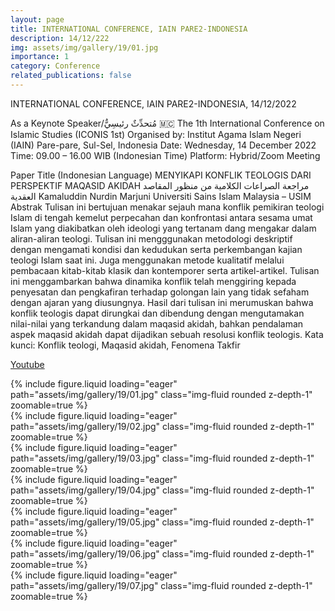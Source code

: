 ```yaml
---
layout: page
title: INTERNATIONAL CONFERENCE, IAIN PARE2-INDONESIA
description: 14/12/222
img: assets/img/gallery/19/01.jpg
importance: 1
category: Conference
related_publications: false
---
```


<p class="distill-post-title">INTERNATIONAL CONFERENCE, IAIN PARE2-INDONESIA, 14/12/2022</p>

As a Keynote Speaker/مُتحدِّثٌ رئيسِيٌّ 🇲🇨 The 1th International Conference on Islamic Studies (ICONIS 1st) Organised by: Institut Agama Islam Negeri (IAIN) Pare-pare, Sul-Sel, Indonesia Date: Wednesday, 14 December 2022 Time: 09.00 – 16.00 WIB (Indonesian Time) Platform: Hybrid/Zoom Meeting

Paper Title (Indonesian Language) MENYIKAPI KONFLIK TEOLOGIS DARI PERSPEKTIF MAQASID AKIDAH مراجعة الصراعات الكلامية من منظور المقاصد العقدية Kamaluddin Nurdin Marjuni Universiti Sains Islam Malaysia – USIM Abstrak Tulisan ini bertujuan menakar sejauh mana konflik pemikiran teologi Islam di tengah kemelut perpecahan dan konfrontasi antara sesama umat Islam yang diakibatkan oleh ideologi yang tertanam dang mengakar dalam aliran-aliran teologi. Tulisan ini mengggunakan metodologi deskriptif dengan mengamati kondisi dan kedudukan serta perkembangan kajian teologi Islam saat ini. Juga menggunakan metode kualitatif melalui pembacaan kitab-kitab klasik dan kontemporer serta artikel-artikel. Tulisan ini menggambarkan bahwa dinamika konflik telah menggiring kepada penyesatan dan pengkafiran terhadap golongan lain yang tidak sefaham dengan ajaran yang diusungnya. Hasil dari tulisan ini merumuskan bahwa konflik teologis dapat dirungkai dan dibendung dengan mengutamakan nilai-nilai yang terkandung dalam maqasid akidah, bahkan pendalaman aspek maqasid akidah dapat dijadikan sebuah resolusi konflik teologis. Kata kunci: Konflik teologi, Maqasid akidah, Fenomena Takfir

[Youtube](https://www.youtube.com/watch?v=6qVR0KLBg_0)

<div class="row mt-3">
    <div class="col-sm mt-3 mt-md-0">
        {% include figure.liquid loading="eager" path="assets/img/gallery/19/01.jpg" class="img-fluid rounded z-depth-1" zoomable=true %}
    </div>
    <div class="col-sm mt-3 mt-md-0">
        {% include figure.liquid loading="eager" path="assets/img/gallery/19/02.jpg" class="img-fluid rounded z-depth-1" zoomable=true %}
    </div>
    <div class="col-sm mt-3 mt-md-0">
        {% include figure.liquid loading="eager" path="assets/img/gallery/19/03.jpg" class="img-fluid rounded z-depth-1" zoomable=true %}
    </div>
</div>
<div class="row mt-3">
    <div class="col-sm mt-3 mt-md-0">
        {% include figure.liquid loading="eager" path="assets/img/gallery/19/04.jpg" class="img-fluid rounded z-depth-1" zoomable=true %}
    </div>
    <div class="col-sm mt-3 mt-md-0">
        {% include figure.liquid loading="eager" path="assets/img/gallery/19/05.jpg" class="img-fluid rounded z-depth-1" zoomable=true %}
    </div>
    
</div>
<div class="row mt-3">
    <div class="col-sm mt-3 mt-md-0">
        {% include figure.liquid loading="eager" path="assets/img/gallery/19/06.jpg" class="img-fluid rounded z-depth-1" zoomable=true %}
    </div>
    <div class="col-sm mt-3 mt-md-0">
        {% include figure.liquid loading="eager" path="assets/img/gallery/19/07.jpg" class="img-fluid rounded z-depth-1" zoomable=true %}
    </div>
    
</div>
